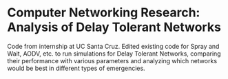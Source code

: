 # Computer Networking Research: Analysis of Delay Tolerant Networks

Code from internship at UC Santa Cruz. Edited existing code for Spray and Wait, AODV, etc. to run simulations for Delay Tolerant Networks, comparing their performance with various parameters and analyzing which networks would be best in different types of emergencies. 
